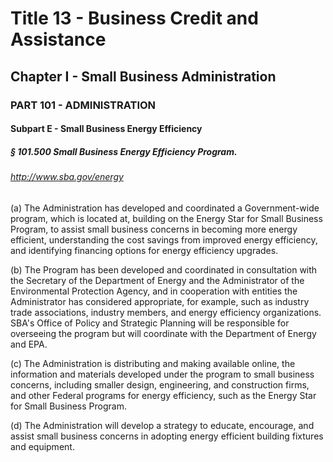 
# Title 13 - Business Credit and Assistance
## Chapter I - Small Business Administration
### PART 101 - ADMINISTRATION
#### Subpart E - Small Business Energy Efficiency
##### § 101.500 Small Business Energy Efficiency Program.
###### http://www.sba.gov/energy

(a) The Administration has developed and coordinated a Government-wide program, which is located at, building on the Energy Star for Small Business Program, to assist small business concerns in becoming more energy efficient, understanding the cost savings from improved energy efficiency, and identifying financing options for energy efficiency upgrades.

(b) The Program has been developed and coordinated in consultation with the Secretary of the Department of Energy and the Administrator of the Environmental Protection Agency, and in cooperation with entities the Administrator has considered appropriate, for example, such as industry trade associations, industry members, and energy efficiency organizations. SBA's Office of Policy and Strategic Planning will be responsible for overseeing the program but will coordinate with the Department of Energy and EPA.

(c) The Administration is distributing and making available online, the information and materials developed under the program to small business concerns, including smaller design, engineering, and construction firms, and other Federal programs for energy efficiency, such as the Energy Star for Small Business Program.

(d) The Administration will develop a strategy to educate, encourage, and assist small business concerns in adopting energy efficient building fixtures and equipment.
